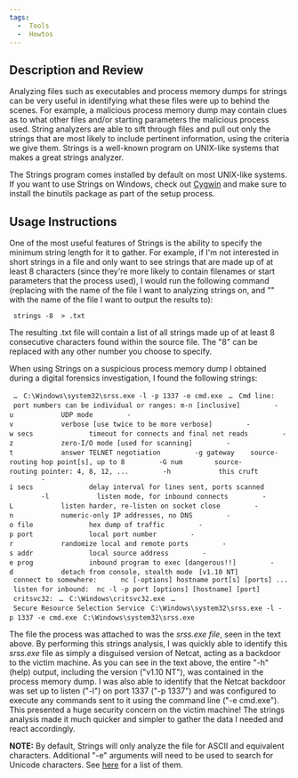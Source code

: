 ```yaml
---
tags:
  -  Tools
  -  Howtos
---
```

## Description and Review

Analyzing files such as executables and process memory dumps for strings
can be very useful in identifying what these files were up to behind the
scenes. For example, a malicious process memory dump may contain clues
as to what other files and/or starting parameters the malicious process
used. String analyzers are able to sift through files and pull out only
the strings that are most likely to include pertinent information, using
the criteria we give them. Strings is a well-known program on UNIX-like
systems that makes a great strings analyzer.

The Strings program comes installed by default on most UNIX-like
systems. If you want to use Strings on Windows, check out
[Cygwin](https://www.cygwin.com/) and make sure to install the binutils
package as part of the setup process.

## Usage Instructions

One of the most useful features of Strings is the ability to specify the
minimum string length for it to gather. For example, if I'm not
interested in short strings in a file and only want to see strings that
are made up of at least 8 characters (since they're more likely to
contain filenames or start parameters that the process used), I would
run the following command (replacing <sourcefilename> with the name of
the file I want to analyzing strings on, and "<outputfilename>" with the
name of the file I want to output the results to):

` strings -8 `<sourcefilename>` > `<outputfilename>`.txt`

The resulting .txt file will contain a list of all strings made up of at
least 8 consecutive characters found within the source file. The "8" can
be replaced with any other number you choose to specify.

When using Strings on a suspicious process memory dump I obtained during
a digital forensics investigation, I found the following strings:

` …`
` C:\Windows\system32\srss.exe -l -p 1337 -e cmd.exe`
` …`
` Cmd line:`
` port numbers can be individual or ranges: m-n [inclusive]`
`        -u            UDP mode`
`        -v            verbose [use twice to be more verbose]`
`        -w secs              timeout for connects and final net reads`
`        -z            zero-I/O mode [used for scanning]`
`        -t            answer TELNET negotiation`
`        -g gateway    source-routing hop point[s], up to 8`
`        -G num        source-routing pointer: 4, 8, 12, ...`
`        -h            this cruft`
`        -i secs              delay interval for lines sent, ports scanned`
`        -l            listen mode, for inbound connects`
`        -L            listen harder, re-listen on socket close`
`        -n            numeric-only IP addresses, no DNS`
`        -o file              hex dump of traffic`
`        -p port              local port number`
`        -r            randomize local and remote ports`
`        -s addr              local source address`
`        -e prog              inbound program to exec [dangerous!!]`
`        -d            detach from console, stealth mode`
` [v1.10 NT]`
` connect to somewhere:      nc [-options] hostname port[s] [ports] ...`
` listen for inbound:  nc -l -p port [options] [hostname] [port]`
` `
` critsvc32:`
` …`
` C:\Windows\critsvc32.exe`
` …`
` Secure Resource Selection Service`
` C:\Windows\system32\srss.exe -l -p 1337 -e cmd.exe`
` C:\Windows\system32\srss.exe`

The file the process was attached to was the *srss.exe file*, seen in
the text above. By performing this strings analysis, I was quickly able
to identify this *srss.exe* file as simply a disguised version of
Netcat, acting as a backdoor to the victim machine. As you can see in
the text above, the entire "-h" (help) output, including the version
("v1.10 NT"), was contained in the process memory dump. I was also able
to identify that the Netcat backdoor was set up to listen ("-l") on port
1337 ("-p 1337") and was configured to execute any commands sent to it
using the command line ("-e cmd.exe"). This presented a huge security
concern on the victim machine! The strings analysis made it much quicker
and simpler to gather the data I needed and react accordingly.

**NOTE:** By default, Strings will only analyze the file for ASCII and
equivalent characters. Additional "-e" arguments will need to be used to
search for Unicode characters. See
[here](http://linux.about.com/library/cmd/blcmdl1_strings.htm) for a
list of them.